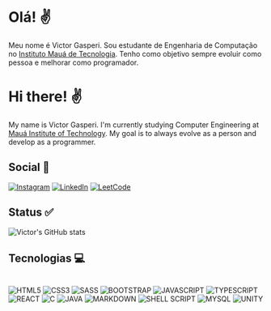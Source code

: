 
# Olá!  ✌️

Meu nome é Victor Gasperi. Sou estudante de Engenharia de Computação no [Instituto Mauá de Tecnologia](https://maua.br/#). Tenho como objetivo sempre evoluir como pessoa e melhorar como programador.

# Hi there! ✌️

My name is Victor Gasperi. I'm currently studying Computer Engineering at [Mauá Institute of Technology](https://maua.br/#). My goal is to always evolve as a person and develop as a programmer.

## Social 🛜


[![Instagram](https://img.shields.io/badge/Instagram-E4405F?style=for-the-badge&logo=instagram&logoColor=white)](https://www.instagram.com/vi_gasperi/) [![LinkedIn](https://img.shields.io/badge/LinkedIn-0077B5?style=for-the-badge&logo=linkedin&logoColor=white)](https://www.linkedin.com/in/victor-augusto-de-gasperi-ab75451b8?lipi=urn%3Ali%3Apage%3Ad_flagship3_profile_view_base_contact_details%3BPzOp1W31R4ioQjifpkTjpw%3D%3D) [![LeetCode](https://img.shields.io/badge/-LeetCode-FFA116?style=for-the-badge&logo=LeetCode&logoColor=black)](https://leetcode.com/u/vi_gasperi/)

## Status ✅

![Victor's GitHub stats](https://github-readme-stats.vercel.app/api?username=victorgasperi&show_icons=true&theme=cobalt)

## Tecnologias 💻

<div style="display: inline-block"></br>
    <img style="align: center;" alt="HTML5" src="https://img.shields.io/badge/HTML5-E34F26?style=for-the-badge&logo=html5&logoColor=white"/>
    <img style="align: center;" alt="CSS3" src="https://img.shields.io/badge/CSS3-1572B6?style=for-the-badge&logo=css3&logoColor=white"/>
    <img style="align: center;" alt="SASS" src="https://img.shields.io/badge/Sass-CC6699?style=for-the-badge&logo=sass&logoColor=white"/>
    <img style="align: center;" alt="BOOTSTRAP" src="https://img.shields.io/badge/Bootstrap-563D7C?style=for-the-badge&logo=bootstrap&logoColor=white"/>
    <img style="align: center;" alt="JAVASCRIPT" src="https://img.shields.io/badge/JavaScript-F7DF1E?style=for-the-badge&logo=javascript&logoColor=black"/>
    <img style="align: center;" alt="TYPESCRIPT" src="https://img.shields.io/badge/TypeScript-007ACC?style=for-the-badge&logo=typescript&logoColor=white"/>
    <img style="align: center;" alt="REACT" src="https://img.shields.io/badge/React-20232A?style=for-the-badge&logo=react&logoColor=61DAFB"/>
    <img style="align: center;" alt="C" src="https://img.shields.io/badge/C-00599C?style=for-the-badge&logo=c&logoColor=white"/>
    <img style="align: center;" alt="JAVA" src="https://img.shields.io/badge/Java-ED8B00?style=for-the-badge&logo=openjdk&logoColor=white"/>
    <img style="align: center;" alt="MARKDOWN" src="https://img.shields.io/badge/Markdown-000000?style=for-the-badge&logo=markdown&logoColor=white"/>
    <img style="align: center;" alt="SHELL SCRIPT" src="https://img.shields.io/badge/Shell_Script-121011?style=for-the-badge&logo=gnu-bash&logoColor=white"/>
    <img style="align: center;" alt="MYSQL" src="https://img.shields.io/badge/MySQL-00000F?style=for-the-badge&logo=mysql&logoColor=white"/>
    <img style="align: center;" alt="UNITY" src="https://img.shields.io/badge/Unity-100000?style=for-the-badge&logo=unity&logoColor=white"/>
    
    

</div>
